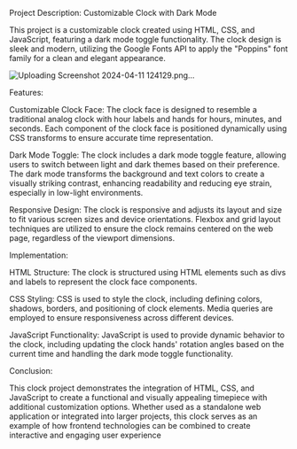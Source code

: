 Project Description: Customizable Clock with Dark Mode

This project is a customizable clock created using HTML, CSS, and JavaScript, featuring a dark mode toggle functionality. The clock design is sleek and modern, utilizing the Google Fonts API to apply the "Poppins" font family for a clean and elegant appearance.

![Uploading Screenshot 2024-04-11 124129.png…]()



Features:

Customizable Clock Face: The clock face is designed to resemble a traditional analog clock with hour labels and hands for hours, minutes, and seconds. Each component of the clock face is positioned dynamically using CSS transforms to ensure accurate time representation.

Dark Mode Toggle: The clock includes a dark mode toggle feature, allowing users to switch between light and dark themes based on their preference. The dark mode transforms the background and text colors to create a visually striking contrast, enhancing readability and reducing eye strain, especially in low-light environments.

Responsive Design: The clock is responsive and adjusts its layout and size to fit various screen sizes and device orientations. Flexbox and grid layout techniques are utilized to ensure the clock remains centered on the web page, regardless of the viewport dimensions.

Implementation:

HTML Structure: The clock is structured using HTML elements such as divs and labels to represent the clock face components.

CSS Styling: CSS is used to style the clock, including defining colors, shadows, borders, and positioning of clock elements. Media queries are employed to ensure responsiveness across different devices.

JavaScript Functionality: JavaScript is used to provide dynamic behavior to the clock, including updating the clock hands' rotation angles based on the current time and handling the dark mode toggle functionality.

Conclusion:

This clock project demonstrates the integration of HTML, CSS, and JavaScript to create a functional and visually appealing timepiece with additional customization options. Whether used as a standalone web application or integrated into larger projects, this clock serves as an example of how frontend technologies can be combined to create interactive and engaging user experience
